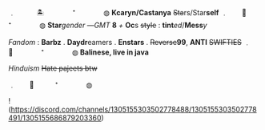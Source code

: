 ﹒　　　🏝️　　　　⁺　　　　◍
       **Kcaryn/Castanya**
	~~Sta~~rs/Star**self**
﹒　　🌊　　　　⁺　　　　◍
**Star***gender*
—*GMT* **8** *+*
**Oc**s ~~style~~ : **tint***ed*/**Mess***y*

*Fandom* : **Barbz** . **Daydr**eamers . **Enstars** . ~~Reverse~~**99**,
**ANTI** ~~SWIFTIES~~
﹒　🏮　　　　⁺　　　　◍
**Balinese, live in java** 

*Hinduism* ~~Hate pajeets btw~~

﹒　　🍨　　　⁺　　　　◍

!(https://discord.com/channels/1305155303502778488/1305155303502778491/1305155686879203360)
